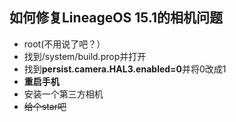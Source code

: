 ## 如何修复LineageOS 15.1的相机问题
- root(不用说了吧？）
- 找到/system/build.prop并打开
- 找到**persist.camera.HAL3.enabled=0**并将0改成1
- **重启手机**
- 安装一个第三方相机
- ~~给个star吧~~

